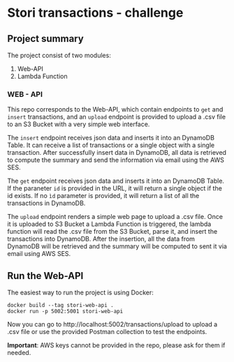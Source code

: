 # Stori transactions - challenge

## Project summary

The project consist of two modules:

1. Web-API
2. Lambda Function

### WEB - API

This repo corresponds to the Web-API, which contain endpoints to `get` and `insert` transactions, and an `upload`
endpoint is provided to upload a .csv file to an S3 Bucket with a very simple web interface.

The `insert` endpoint receives json data and inserts it into an DynamoDB Table. It can receive a list of transactions
or a single object with a single transaction. After successfully insert data in DynamoDB, all data is retrieved to
compute the summary and send the information via email using the AWS SES.

The `get` endpoint receives json data and inserts it into an DynamoDB Table. If the paraneter `id` is provided in the
URL, it will return a single object if the id exists. If no `ìd` parameter is provided, it will return a list of all
the transactions in DynamoDB.

The `upload` endpoint renders a simple web page to upload a .csv file. Once it is uploaded to S3 Bucket a Lambda
Function is triggered, the lambda function will read the .csv file from the S3 Bucket, parse it, and insert the
transactions into DynamoDB. After the insertion, all the data from DynamoDB will be retrieved and the summary will be
computed to sent it via email using AWS SES.

## Run the Web-API

The easiest way to run the project is using Docker:
```
docker build --tag stori-web-api .
docker run -p 5002:5001 stori-web-api
```

Now you can go to http://localhost:5002/transactions/upload to upload a .csv file or use the provided Postman
collection to test the endpoints.

__Important__: AWS keys cannot be provided in the repo, please ask for them if needed.